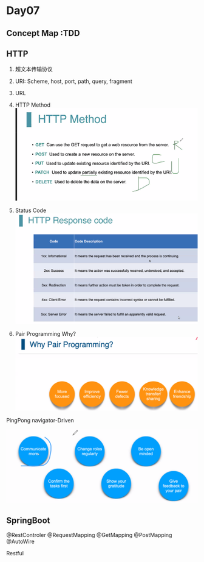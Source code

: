 # Day07

## Concept Map :TDD

## HTTP

1. 超文本传输协议
2. URI: Scheme, host, port, path, query, fragment
3. URL
4. HTTP Method
![photo01](assests/photo01.png)

5. Status Code
![photo02](assests/photo02.png)

6. Pair Programming
Why?
![p](assests/photo03.png)

PingPong
navigator-Driven

![p](assests/photo04.png)

## SpringBoot

@RestControler
@RequestMapping
@GetMapping
@PostMapping
@AutoWire

Restful
